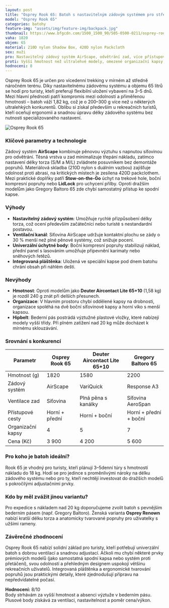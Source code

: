 ```yaml
---
layout: post
title: "Osprey Rook 65: Batoh s nastavitelným zádovým systémem pro středně náročné expedice"
model: "Osprey Rook 65"
categories: batohy
feature-img: "assets/img/feature-img/backpack.jpg"
thumbnail: https://www.bfgcdn.com/1500_1500_90/505-0500-0211/osprey-rook-65-walking-backpack.jpg
vaha: 1820
objem: 65
material: 210D nylon Shadow Box, 420D nylon Packcloth
sex: muži
pro: Nastavitelný zádový systém AirScape, odvětrání zad, více přístupových cest, integrovaná pláštěnka
proti: Vyšší hmotnost než ultralehvé modely, omezené organizační kapsy v hlavním prostoru
hodnoceni: 8
---
```





Osprey Rook 65 je určen pro vícedenní trekking v mírném až středně náročném terénu. Díky nastavitelnému zádovému systému a objemu 65 litrů se hodí pro turisty, kteří preferují flexibilní uložení vybavení na 3–5 dnů. Mezi hlavní přednosti patří kompromis mezi odolností a přiměřenou hmotností – batoh váží 1,82 kg, což je o 200–300 g více než u některých ultralehkých konkurentů. Oblibu si získal především u rekreačních turistů, kteří oceňují ergonomii a snadnou úpravu délky zádového systému bez nutnosti specializovaného nastavení.

![Osprey Rook 65](https://res.cloudinary.com/dvwv5cne3/image/fetch/w_auto,h_450,c_fill,g_auto,f_auto,q_auto/https://www.bfgcdn.com/1500_1500_90/505-0500-0211/osprey-rook-65-walking-backpack.jpg)

### Klíčové parametry a technologie
Zádový systém **AirScape** kombinuje pěnovou výztuhu s napnutou síťovinou pro odvětrání. Těsná vrstva u zad minimalizuje třepání nákladu, zatímco nastavení délky torza (S/M a M/L) zvládnete posuvníkem bez demontáže popruhů. Materiálová skladba (210D nylon s duálním vazbou) zajišťuje odolnost proti abrasi, na kritických místech je zesílena 420D packclothem. Mezi praktické doplňky patří **Stow-on-the-Go** úchyt na trekové hole, boční kompresní popruhy nebo **LidLock** pro uchycení přilby. Oproti dražším modelům jako Gregory Baltoro 65 zde chybí samostatný přístup ke spodní kapse.

### Výhody
- **Nastavitelný zádový systém**: Umožňuje rychlé přizpůsobení délky torza, což ocení především začátečníci nebo turisté s nestandardní postavou.
- **Ventilační kanál**: Síťovina AirScape udržuje kontaktní plochu se zády o 30 % menší než plné pěnové systémy, což snižuje pocení.
- **Univerzální úchytné body**: Boční kompresní popruhy stabilizují náklad, přední panel s lasováním umožňuje připevnění karimaty nebo sněhových řetězů.
- **Integrovaná pláštěnka**: Uložená ve speciální kapse pod dnem batohu chrání obsah při náhlém dešti.

### Nevýhody
- **Hmotnost**: Oproti modelům jako **Deuter Aircontact Lite 65+10** (1,58 kg) je rozdíl 240 g znát při delších přesunech.
- **Organizace**: V hlavním prostoru chybí oddělené kapsy na drobnosti, organizace spoléhá na dvě boční síťovinové kapsy a horní víko s menší kapsou.
- **Hipbelt**: Bederní pás postrádá výztužné plastové vložky, které nabízejí modely vyšší třídy. Při plném zatížení nad 20 kg může docházet k mírnému sklouzávání.

### Srovnání s konkurencí

| Parametr           | Osprey Rook 65       | Deuter Aircontact Lite 65\+10 | Gregory Baltoro 65  |
|---------------------|-----------------------|-------------------------------|---------------------|
| Hmotnost (g)       | 1820                 | 1580                          | 2200                |
| Zádový systém       | AirScape             | VariQuick                     | Response A3        |
| Ventilace zad       | Síťovina             | Plná pěna s kanálky           | Síťovina AeroSpan  |
| Přístupové cesty    | Horní \+ přední      | Horní \+ boční                | Horní \+ přední \+ boční |
| Organizační kapsy   | 4                    | 5                             | 7                   |
| Cena (Kč)           | 3 900                | 4 200                         | 5 600               |

### Pro koho je batoh ideální?
Rook 65 je vhodný pro turisty, kteří plánují 3–5denní túry s hmotností nákladu do 18 kg. Hodí se pro jedince s proměnlivými nároky na délku zádového systému nebo pro ty, kteří nechtějí investovat do dražších modelů s pokročilými adjustačními prvky.

### Kdo by měl zvážit jinou variantu?
Pro expedice s nákladem nad 20 kg doporučujeme zvolit batoh s pevnějším bederním pásem (např. Gregory Baltoro). Ženská varianta **Osprey Renown** nabízí kratší délku torza a anatomicky tvarované popruhy pro uživatelky s užšími rameny.

### Závěrečné zhodnocení
Osprey Rook 65 nabízí solidní základ pro turisty, kteří potřebují univerzální batoh s dobrou ventilací a snadnou adjustací. Ačkoli mu chybí některé prvky prémiových modelů (jako samostatná spodní kapsa nebo systém proti přetáčení), svou odolností a přehledným designem uspokojí většinu rekreačních uživatelů. Integrovaná pláštěnka a ergonomické tvarování popruhů jsou praktickými detaily, které zjednodušují přípravu na nepředvídatelné počasí.

**Hodnocení:** 8/10  
Body strhávám za vyšší hmotnost a absenci výztuže v bederním pásu. Plusové body získává za ventilaci, nastavitelnost a poměr cena/výkon.